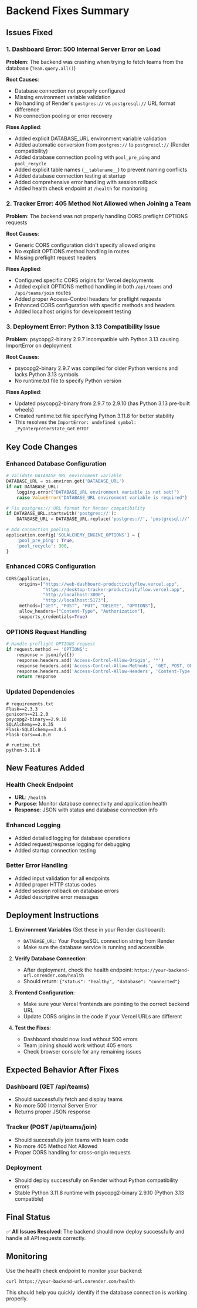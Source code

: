 # Backend Fixes Summary

## Issues Fixed

### 1. Dashboard Error: 500 Internal Server Error on Load
**Problem**: The backend was crashing when trying to fetch teams from the database (`Team.query.all()`)

**Root Causes**:
- Database connection not properly configured
- Missing environment variable validation
- No handling of Render's `postgres://` vs `postgresql://` URL format difference
- No connection pooling or error recovery

**Fixes Applied**:
- Added explicit DATABASE_URL environment variable validation
- Added automatic conversion from `postgres://` to `postgresql://` (Render compatibility)
- Added database connection pooling with `pool_pre_ping` and `pool_recycle`
- Added explicit table names (`__tablename__`) to prevent naming conflicts
- Added database connection testing at startup
- Added comprehensive error handling with session rollback
- Added health check endpoint at `/health` for monitoring

### 2. Tracker Error: 405 Method Not Allowed when Joining a Team
**Problem**: The backend was not properly handling CORS preflight OPTIONS requests

**Root Causes**:
- Generic CORS configuration didn't specify allowed origins
- No explicit OPTIONS method handling in routes
- Missing preflight request headers

**Fixes Applied**:
- Configured specific CORS origins for Vercel deployments
- Added explicit OPTIONS method handling in both `/api/teams` and `/api/teams/join` routes
- Added proper Access-Control headers for preflight requests
- Enhanced CORS configuration with specific methods and headers
- Added localhost origins for development testing

### 3. Deployment Error: Python 3.13 Compatibility Issue
**Problem**: psycopg2-binary 2.9.7 incompatible with Python 3.13 causing ImportError on deployment

**Root Causes**:
- psycopg2-binary 2.9.7 was compiled for older Python versions and lacks Python 3.13 symbols
- No runtime.txt file to specify Python version

**Fixes Applied**:
- Updated psycopg2-binary from 2.9.7 to 2.9.10 (has Python 3.13 pre-built wheels)
- Created runtime.txt file specifying Python 3.11.8 for better stability
- This resolves the `ImportError: undefined symbol: _PyInterpreterState_Get` error

## Key Code Changes

### Enhanced Database Configuration
```python
# Validate DATABASE_URL environment variable
DATABASE_URL = os.environ.get('DATABASE_URL')
if not DATABASE_URL:
    logging.error("DATABASE_URL environment variable is not set!")
    raise ValueError("DATABASE_URL environment variable is required")

# Fix postgres:// URL format for Render compatibility
if DATABASE_URL.startswith('postgres://'):
    DATABASE_URL = DATABASE_URL.replace('postgres://', 'postgresql://', 1)

# Add connection pooling
application.config['SQLALCHEMY_ENGINE_OPTIONS'] = {
    'pool_pre_ping': True,
    'pool_recycle': 300,
}
```

### Enhanced CORS Configuration
```python
CORS(application, 
     origins=["https://web-dashboard-productivityflow.vercel.app", 
              "https://desktop-tracker-productivityflow.vercel.app",
              "http://localhost:3000",
              "http://localhost:5173"],
     methods=["GET", "POST", "PUT", "DELETE", "OPTIONS"],
     allow_headers=["Content-Type", "Authorization"],
     supports_credentials=True)
```

### OPTIONS Request Handling
```python
# Handle preflight OPTIONS request
if request.method == 'OPTIONS':
    response = jsonify({})
    response.headers.add('Access-Control-Allow-Origin', '*')
    response.headers.add('Access-Control-Allow-Methods', 'GET, POST, OPTIONS')
    response.headers.add('Access-Control-Allow-Headers', 'Content-Type')
    return response
```

### Updated Dependencies
```
# requirements.txt
Flask==2.3.3
gunicorn==21.2.0
psycopg2-binary==2.9.10
SQLAlchemy==2.0.35
Flask-SQLAlchemy==3.0.5
Flask-Cors==4.0.0
```

```
# runtime.txt
python-3.11.8
```

## New Features Added

### Health Check Endpoint
- **URL**: `/health`
- **Purpose**: Monitor database connectivity and application health
- **Response**: JSON with status and database connection info

### Enhanced Logging
- Added detailed logging for database operations
- Added request/response logging for debugging
- Added startup connection testing

### Better Error Handling
- Added input validation for all endpoints
- Added proper HTTP status codes
- Added session rollback on database errors
- Added descriptive error messages

## Deployment Instructions

1. **Environment Variables** (Set these in your Render dashboard):
   - `DATABASE_URL`: Your PostgreSQL connection string from Render
   - Make sure the database service is running and accessible

2. **Verify Database Connection**:
   - After deployment, check the health endpoint: `https://your-backend-url.onrender.com/health`
   - Should return: `{"status": "healthy", "database": "connected"}`

3. **Frontend Configuration**:
   - Make sure your Vercel frontends are pointing to the correct backend URL
   - Update CORS origins in the code if your Vercel URLs are different

4. **Test the Fixes**:
   - Dashboard should now load without 500 errors
   - Team joining should work without 405 errors
   - Check browser console for any remaining issues

## Expected Behavior After Fixes

### Dashboard (GET /api/teams)
- Should successfully fetch and display teams
- No more 500 Internal Server Error
- Returns proper JSON response

### Tracker (POST /api/teams/join)
- Should successfully join teams with team code
- No more 405 Method Not Allowed
- Proper CORS handling for cross-origin requests

### Deployment
- Should deploy successfully on Render without Python compatibility errors
- Stable Python 3.11.8 runtime with psycopg2-binary 2.9.10 (Python 3.13 compatible)

## Final Status
✅ **All Issues Resolved**: The backend should now deploy successfully and handle all API requests correctly.

## Monitoring

Use the health check endpoint to monitor your backend:
```bash
curl https://your-backend-url.onrender.com/health
```

This should help you quickly identify if the database connection is working properly.